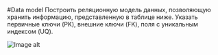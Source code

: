 #Data model
Построить реляционную модель данных, позволяющую хранить информацию, представленную в таблице ниже. Указать первичные ключи (PK), внешние ключи (FK), поля с уникальным индексом (UQ).

![Image alt](https://github.com/Atsumoriso/Various-Tasks/raw/master/employee-hardware-table.png)

